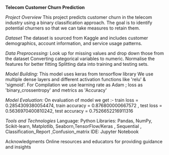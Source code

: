 **Telecom Customer Churn Prediction**

*Project Overview*
This project predicts customer churn in the telecom industry using a binary classification approach. The goal is to identify potential churners so that we can take measures to retain them.

*Dataset*
The dataset is sourced from Kaggle and includes customer demographics, account information, and service usage patterns.


*Data Preprocessing:*
Look up for missing values and drop down those from the dataset
Converting categorical variables to numeric.
Normalise the features for better fitting
Splitting data into training and testing sets.

*Model Building:*
This model uses keras from tensorflow library
We use multiple dense layers and different activation functions like 'relu' & 'sigmoid'.
For Compilation we use learning rate as Adam ; loss as 'binary_crossentropy' and metrics as 'Accuracy'


*Model Evaluation:*
On evaluation of model we get :-
train loss = 0.2854309380054474, 
train accuracy = 0.876800000667572 ,
test loss = 0.5636970400810242, 
test accuracy = 0.7526652216911316

*Tools and Technologies*
Language: Python
Libraries: Pandas, NumPy, Scikit-learn, Matplotlib, Seaborn,TensorFlow/Keras , Sequential , Classification_Report ,Confusion_matrix
IDE: Jupyter Notebook

Acknowledgments
Online resources and educators for providing guidance and insights
